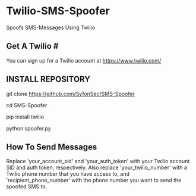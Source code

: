 # Twilio-SMS-Spoofer

Spoofs SMS-Messages Using Twilio

Get A Twilio #
---------------
You can sign up for a Twilio account at https://www.twilio.com/

INSTALL REPOSITORY
--------------------------------
git clone https://github.com/SyfonSec/SMS-Spoofer

cd SMS-Spoofer

pip install twilio

python spoofer.py

How To Send Messages
--------------------
Replace 'your_account_sid' and 'your_auth_token' with your Twilio account SID and auth token, respectively. Also replace 'your_twilio_number' with a Twilio phone number that you have access to, and 'recipient_phone_number' with the phone number you want to send the spoofed SMS to.

